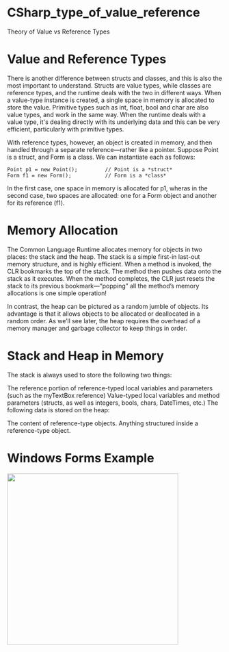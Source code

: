 # CSharp_type_of_value_reference
Theory of Value vs Reference Types


# Value and Reference Types
There is another difference between structs and classes, and this is also the most important to understand.  Structs are value types, while classes are reference types, and the runtime deals with the two in different ways.  When a value-type instance is created, a single space in memory is allocated to store the value.  Primitive types such as int, float, bool and char are also value types, and work in the same way.  When the runtime deals with a value type, it's dealing directly with its underlying data and this can be very efficient, particularly with primitive types.

With reference types, however, an object is created in memory, and then handled through a separate reference—rather like a pointer.  Suppose Point is a struct, and Form is a class.  We can instantiate each as follows:

    Point p1 = new Point();         // Point is a *struct*
    Form f1 = new Form();           // Form is a *class*

In the first case, one space in memory is allocated for p1, wheras in the second case, two spaces are allocated: one for a Form object and another for its reference (f1).   

# Memory Allocation
The Common Language Runtime allocates memory for objects in two places: the stack and the heap.  The stack is a simple first-in last-out memory structure, and is highly efficient.  When a method is invoked, the CLR bookmarks the top of the stack.  The method then pushes data onto the stack as it executes.  When the method completes, the CLR just resets the stack to its previous bookmark—“popping” all the method’s memory allocations is one simple operation!

In contrast, the heap can be pictured as a random jumble of objects.  Its advantage is that it allows objects to be allocated or deallocated in a random order.  As we’ll see later, the heap requires the overhead of a memory manager and garbage collector to keep things in order.

# Stack and Heap in Memory

The stack is always used to store the following two things:

The reference portion of reference-typed local variables and parameters (such as the myTextBox reference)
Value-typed local variables and method parameters (structs, as well as integers, bools, chars, DateTimes, etc.)
The following data is stored on the heap:

The content of reference-type objects.
Anything structured inside a reference-type object.

# Windows Forms Example
<image src='image.png' width='400px'>
